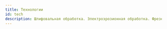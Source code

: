 ```yaml
---
title: Технологии
id: tech
description: Шлифовальная обработка. Электроэрозионная обработка. Фрезерная ЧПУ обработка. Токарная ЧПУ обработка.
---
```

